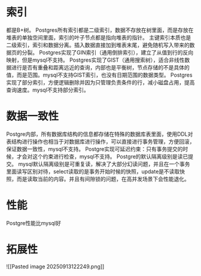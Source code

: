 # 索引
都是B+树。
Postgres所有索引都是二级索引，数据不存放在树里面，而是存放在堆表的单独空间里面，索引的叶子节点都是指向堆表的指针。
主键索引本质也是二级索引，索引和数据分离。插入数据直接加到堆表末尾，避免随机写入带来的数据页的分裂。
Postgres实现了GIN索引（通用倒排索引），建立了从值到行的反向映射，但是mysql不支持。
Postgres实现了GIST（通用搜索树），适合非线性数据进行是否有重叠和距离远近的查询，内部也是平衡树，节点存储的不是具体的值，而是范围。mysql不支持GIST索引，也没有日期范围的数据类型。
Postgres实现了部分索引，方便逻辑删除并因为只管理负责条件的行，减小磁盘占用，提高查询速度。mysql不支持部分索引。
# 数据一致性
Postgre内部，所有数据库结构的信息都存储在特殊的数据库表里面，使用DDL对表结构进行操作也相当于对数据库进行操作，可以直接进行事务管理，方便回滚，保证数据一致性，mysql不支持。
Postgre实现可延迟约束：只有事务提交的时候，才会对这个约束进行检查，mysql不支持。
Postgre的默认隔离级别是读已提交。
mysql默认隔离级别是可重复读，解决了大部分幻读问题，并且在一个事务里面读写区别对待，select读取的是事务开始时候的快照，update是不读取快照，而是读取当前的内容。并且有间隙锁的问题，在高并发场景下会性能退化。
# 性能
Postgre性能比mysql好
# 拓展性
![[Pasted image 20250913122249.png]]
